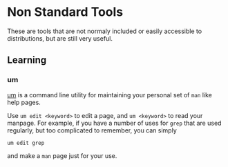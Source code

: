 # Non Standard Tools
These are tools that are not normaly included or easily accessible to
distributions, but are still very useful.
## Learning
### um
[um](https://github.com/sinclairtarget/um) is a command line utility for
maintaining your personal set of `man` like help pages.

Use `um edit <keyword>` to edit a page, and `um <keyword>` to read your
manpage.  For example, if you have a number of uses for `grep` that are used
regularly, but too complicated to remember, you can simply
~~~
um edit grep
~~~
and make a `man` page just for your use.
